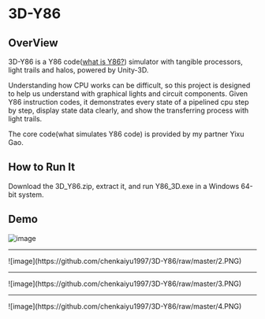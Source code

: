 # 3D-Y86

## OverView

3D-Y86 is a Y86 code([what is Y86?](https://www.cs.utexas.edu/users/witchel/429/lectures/ISA_1.pdf)) simulator with tangible processors, light trails and halos, powered by Unity-3D.

Understanding how CPU works can be difficult, so this project is designed to help us understand with graphical lights and circuit components. Given Y86 instruction codes, it demonstrates every state of a pipelined cpu step by step, display state data clearly, and show the transferring process with light trails.

The core code(what simulates Y86 code) is provided by my partner Yixu Gao.
  
## How to Run It

Download the 3D_Y86.zip, extract it, and run Y86_3D.exe in a Windows 64-bit system.


## Demo
![image](https://github.com/chenkaiyu1997/3D-Y86/raw/master/1.PNG)
<hr>
![image](https://github.com/chenkaiyu1997/3D-Y86/raw/master/2.PNG)
<hr>
![image](https://github.com/chenkaiyu1997/3D-Y86/raw/master/3.PNG)
<hr>
![image](https://github.com/chenkaiyu1997/3D-Y86/raw/master/4.PNG)

